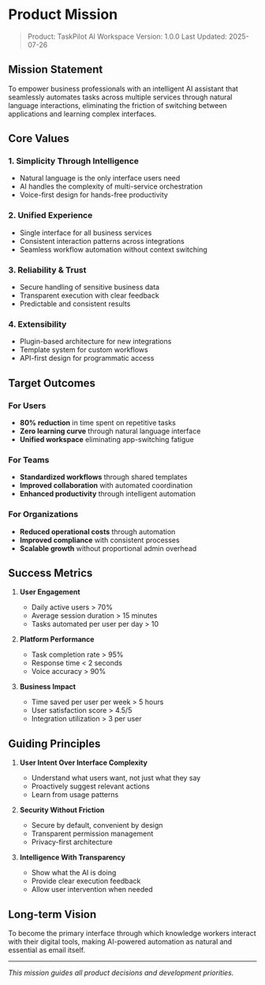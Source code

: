 # Product Mission

> Product: TaskPilot AI Workspace
> Version: 1.0.0
> Last Updated: 2025-07-26

## Mission Statement

To empower business professionals with an intelligent AI assistant that seamlessly automates tasks across multiple services through natural language interactions, eliminating the friction of switching between applications and learning complex interfaces.

## Core Values

### 1. **Simplicity Through Intelligence**
- Natural language is the only interface users need
- AI handles the complexity of multi-service orchestration
- Voice-first design for hands-free productivity

### 2. **Unified Experience**
- Single interface for all business services
- Consistent interaction patterns across integrations
- Seamless workflow automation without context switching

### 3. **Reliability & Trust**
- Secure handling of sensitive business data
- Transparent execution with clear feedback
- Predictable and consistent results

### 4. **Extensibility**
- Plugin-based architecture for new integrations
- Template system for custom workflows
- API-first design for programmatic access

## Target Outcomes

### For Users
- **80% reduction** in time spent on repetitive tasks
- **Zero learning curve** through natural language interface
- **Unified workspace** eliminating app-switching fatigue

### For Teams
- **Standardized workflows** through shared templates
- **Improved collaboration** with automated coordination
- **Enhanced productivity** through intelligent automation

### For Organizations
- **Reduced operational costs** through automation
- **Improved compliance** with consistent processes
- **Scalable growth** without proportional admin overhead

## Success Metrics

1. **User Engagement**
   - Daily active users > 70%
   - Average session duration > 15 minutes
   - Tasks automated per user per day > 10

2. **Platform Performance**
   - Task completion rate > 95%
   - Response time < 2 seconds
   - Voice accuracy > 90%

3. **Business Impact**
   - Time saved per user per week > 5 hours
   - User satisfaction score > 4.5/5
   - Integration utilization > 3 per user

## Guiding Principles

1. **User Intent Over Interface Complexity**
   - Understand what users want, not just what they say
   - Proactively suggest relevant actions
   - Learn from usage patterns

2. **Security Without Friction**
   - Secure by default, convenient by design
   - Transparent permission management
   - Privacy-first architecture

3. **Intelligence With Transparency**
   - Show what the AI is doing
   - Provide clear execution feedback
   - Allow user intervention when needed

## Long-term Vision

To become the primary interface through which knowledge workers interact with their digital tools, making AI-powered automation as natural and essential as email itself.

---

*This mission guides all product decisions and development priorities.*